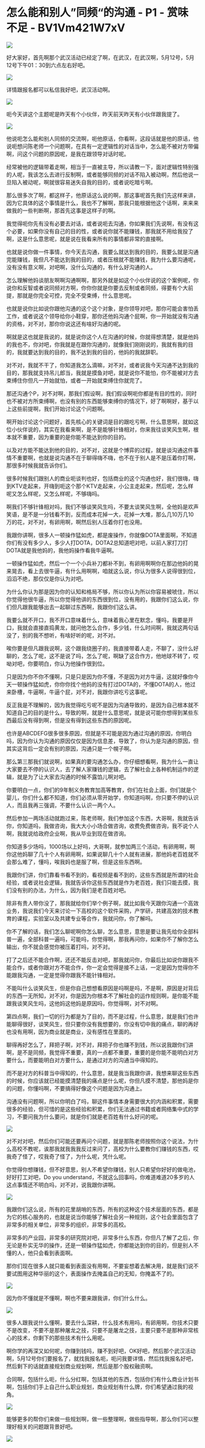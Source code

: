 # 怎么能和别人”同频“的沟通 - P1 - 赏味不足 - BV1Vm421W7xV

![](img/47d88ad35c4920de55de2b5b1dcef8ac_0.png)

好大家好，首先啊那个武汉活动已经定了啊，在武汉，在武汉啊，5月12号，5月12号下午01：30到六点左右好吧。



![](img/47d88ad35c4920de55de2b5b1dcef8ac_2.png)

详情跟报名都可以私信我好吧，武汉活动啊。

![](img/47d88ad35c4920de55de2b5b1dcef8ac_4.png)

呃今天讲这个主题呢是昨天有个小伙伴，昨天前天昨天有小伙伴跟我提了。

![](img/47d88ad35c4920de55de2b5b1dcef8ac_6.png)

他说呃怎么能和别人同频的交流啊，呃他原话，你看啊，这段话就是他的原话，他说呃想问陈老师一个问题啊，在具有一定逻辑性的对话当中，怎么能不被对方带偏啊，问这个问题的原因呢，是我在跟领导对话时呢。

经常被他的逻辑带着走啊，相当于一直被主导，所以请教一下，面对逻辑性特别强的人呢，我该怎么去进行反制啊，或者能够同频的对话不陷入被动啊，然后他说一旦陷入被动呢，啊就很容易迷失自我的目的，或者说吃暗亏啊。

那么很多次了啊，都这样子，他原话这么说的啊，那这事呢首先我们先这样来讲，因为它具体的这个事情是什么，我也不了解啊，那我只能根据他这个话啊，来来来做我的一些判断啊，那首先这事是这样子的啊。

我觉得呃你先有没有必要去对话，或者说呃去沟通，你如果我们先说啊，有没有这个必要，如果你没有自己的目的性，或者说你就不能赚钱，那我就不用给我投了啊，这是什么意思呢，就是说在我看来所有的事情都非常的直接啊。

也就是说你做一件事情，你今天去沟通，我要么就达到我的目的，我要么就是沟通完能赚钱，我但凡不能达到我的目的，或者压根就不能赚钱，我为什么要沟通呢，没有没有意义啊，对吧啊，没什么沟通的，有什么好沟通的人。

怎么理解他妈谈朋友啊啊沟通啊啊，那另外就是如这个小伙伴说的这个案例呢，你说你和反智或者说同频对方啊，你你你就是你要去反制或者同频，得要有个大前提，那就是你完全可控，完全不受束缚，什么意思呢。

也就是说你比如说你跟他沟通的这个这个对象，是你领导对吧，那你可能会害怕丢工作，或者说这个领导给你小鞋穿，那你还他妈沟通个屁啊，你一开始就没有沟通的资格，对不对，那你你说这还有啥好沟通的呢。

啊就是这也就是我说的，就是说你这个人在沟通的时候，你就得想清楚，就是他妈的我也不，你对吧，你我就是在跟你沟通的，就像我们刚刚说的，我就有我的目的，我就要达到我的目的，我不达到我的目的，他妈的我就辞职。

对不对，我就不干了，你知道我怎么滴嘛，对不对，或者说我今天沟通不达到我的目的，那我就支持吊儿郎当，我就是摸鱼对吧，就是说你不能怕，你不能被对方去束缚住你但凡一开始就怕，或者一开始就束缚住你就完了。

那还沟通个P，对不对啊，那我们假设啊，我们假设啊呃你都是有目的性的，同时也不被对方所束缚啊，也没有别的东西能够束缚你的情况下，好了啊啊好，基于以上这些前提啊，我们开始讨论这个问题啊。

啊开始讨论这个问题好，首先核心的关键词是目的跟吃亏啊，什么意思啊，就如这位小伙伴说的，其实在我看来啊，是不是能够针锋相对，你来我往谈笑风生啊，根本就不重要，因为重要的是你能不能达到你的目的。

以及对方能不能达到他的目的，对不对，这就是个博弈的过程，就是谈沟通这件事情不重要啊，也就是说沟通不在于聊得嗨不嗨，也不在于别人是不是压着你打啊，那很多时候我就告诉你们。

很多时候我们跟别人的商业呃谈判也好，包括商业的这个沟通也好，我们很嗨，嗨到KTV走起来，开嗨到呃这个那个KTV走起来，小公主走起来，然后呢，怎么样呢又怎么样呢，又怎么样呢，不够嗨吗。

啊我们不够针锋相对吗，我们不够谈笑风生吗，不要太谈笑风生啊，全他妈是欢声笑语，是不是一分钱看不到，反而成本花掉一大，花掉一大堆，那么几10万几10万的花，对不对，有卵用啊，啊然后别人压着你打也没用。

我跟你讲啊，很多人一顿操作猛如虎，都是废操作，你就像DOTA里面啊，不知道你们有没有多少人，多少人打DOTA，DOTA2总知道吧对吧，以前人家打刀打DOTA就是我他妈的，我他妈操作看我牛逼啊。

一顿操作猛如虎，然后一个一个小兵补刀都补不到，有卵用啊啊你在那边他妈的晃来晃去，看上去很牛逼，有什么用啊啊，咱就这么说，你认为很多人说得很到位，滔滔不绝，那仅仅是你认为对吧。

为什么你认为那是因为你的认知和格局不够，所以你认为所以你容易被唬住，所以你觉得他很牛逼，所以你觉得他讲的东西很到位，没有用的，我跟你们这么说，你们但凡跟我能够出去一起聊过东西啊，我跟你们这么讲。

我要么就不开口，我不开口意味着什么，意味着我心里在默念，懂吗，我要是开口，我就会直接直捣黄龙，就问他怎么合作，多少钱，什么时间啊，我就这两句话没了，别的我不想听，有啥好听的呢，对不对。

唉你要是但凡跟我说啊，这个跟我绕圈子的，我直接带着人走，不聊了，没什么好聊的，怎么了呢，这不是说了吗，怎么了呢，啊缺了这合作方，他地球不转了，哎呦对吧，你要明白，你认为他操作很到位。

只是因为你不你不懂啊，只是只是因为你不懂，不是因为对方牛逼，这就好像你今天一顿操作猛如虎，你你你找个他妈的没有打过DOTA的，不懂DOTA的人，他过来卧槽，牛逼啊，牛逼个屁，对不对，我跟你讲吃亏这事呢。

反正我是不理解的，因为我觉得吃亏呢不是因为沟通导致的，是因为自己根本就不知道自己的目的是什么，导致的啊，就是什么意思呢，就是说可能你想得到某些东西最后没有得到啊，但是没有得到这些东西的原因呢。

也许是ABCDEFG很多很多原因，但就是不可能是因为通过沟通的原因，你明白吗，因为你认为沟通的原因仅仅是因为信息差，导致了，你认为是沟通的原因，但其实这背后一定会有别的原因，沟通只是一个幌子啊。

那么第三那我们就说啊，如果真的要沟通怎么办，你仔细想看啊，我为什么一直让大家要去不停的认识人，去了解人家赚钱的逻辑，去了解社会上各种机制运作的逻辑，就是为了让大家去沟通的时候不露馅儿啊对吧。

你要明白一点，你们的9年制义务教育加高等教育，你们在社会上面，你们就是个婴儿，你们什么都不知道，你们必须从零开始学，你知道吗啊，你只要不停的认识人，而且我再三强调，不要什么认识一两个人。

然后参加一两场活动就跑过来，陈老师啊，我们参加这个东西，大哥啊，我就告诉你，你知道吗，我做咨询，我大大小小场合做咨询，收费免费做咨询，我不说个人啊，我就说给政府企业啊，我从毕业到现在做咨询。

你知道多少场吗，1000场以上好吗，大哥啊，就参加两三个活动，有卵用啊，啊你这他妈聊了几十个人有卵用啊，如果说聊几十个人就有进展，那他妈老百姓就不会那么难了，懂吗，唉我妈也是服了啊，但是这些东西啊。

我跟你们讲，你们靠看书看不到的，看视频是看不到的，这些东西就是所谓的社会经验，或者说社会逻辑，我就告诉你这些东西就是作为老百姓，我们只能去摸，我们没有别的办法，为什么，因为我们是老百姓对吧。

除非有贵人带你没了，那我就给你们举个例子啊，就比如我今天跟你沟通一个高效业务，我说我们今天来讨论一下高校的这个软件采购，产学研，共建高效的技术教育的课程，实验室以及共建专业等合作，我就问你，你了解吗。

你不了解的话，我们怎么聊呢啊你怎么聊，怎么意思，意思是要让我先给你全部科普一遍，全部科普一遍吗，可能吗，你觉得啊，那我再问你，如果你不了解你怎么输出，你不就会感觉你被压着打吗，对不对。

打了之后还不能合作啊，还还不能反击对吧，那我就问你，你最后比如说你跟我不能合作，或者你跟对方不能合作，你一定会觉得是接不上话，一定是因为觉得你不能跟我沟通，一定是觉得你跟我不能针锋相对。

不能叫什么谈笑风生，但是你自己想想看原因是吗啊是吗，不是啊，原因是对背后的东西一无所知，对不对，你是因为你根本不了解社会的运作规则啊，是你能不能跟我谈笑风生吗，这他妈这他妈是原因吗，你觉得啊，对不对啊。

第四点啊，我们一切的行为都是为了目的，而不是过程，什么意思，就是我们也许能聊得很好，谈笑风生，但只要你没有我想要的，你没有切中我的痛点，聊的再好也没有用啊，因为商业就是商业，没有感性在里面的。

聊得再好怎么了，拜把子啊，对不对，拜把子你也赚不到钱，所以说我跟你们讲啊，是不是同频，我觉得不重要，真的一点都不重要，重要的是你能不能明白对方要什么，而要能明白对方要什么，是通过对方的沟通当中得知的。

而不是对方的科普当中得知的，什么意思，就是我当我跟你讲，我想来聊这些东西的时候，你应该就已经能摸清楚我的痛点是什么呢，你但凡摸不清楚，那他妈是你的问题，你懂吗啊，不要搞得好像这个问题是因为沟通上。

沟通没有问题啊，所以你明白了吗，聊这件事情本身需要很大的内涵和积累，需要很多的经验，但可惜的是这些经验和积累，你们无法通过书籍或者网络集中式的学习，不要问我为什么要问，就是你们就是老百姓有什么好问的呢。



![](img/47d88ad35c4920de55de2b5b1dcef8ac_8.png)

对不对对吧，然后你们可能还要再问个问题，就是那陈老师按照你这个说法，为什么高校不教呢，诶那我就我我我反过来问了，高校为什么要教你们赚钱的东西，哎我奇了怪了，哎我奇了怪了，为什么呢，凭什么呢。

你觉得你想赚钱，但不好意思，别人不希望你赚钱，别人只希望你好好的做电池，好好打工对吧，Do you understand，不就这么回事吗，你难道难道20多岁的人这点事情还不明白吗，对不对，说我跟你讲啊。



![](img/47d88ad35c4920de55de2b5b1dcef8ac_10.png)

我跟你们这么说，所有的花里胡哨的东西，所有的这种这个技术层面的东西，都是为它的核心服务的，也就是说当你能够了解社会另一种规则，这个社会里面包含了非常多的相关单位，非常多的组织，非常多的高校。

非常多的产业园，非常多的研究院对吧，非常多什么东西，你但凡了解了之后，你无论是朴实无华的操作，还是一顿操作猛如虎，你都能达到你的目的，但是别人不懂的人，他只会看到表面啊。

那你们现在很多人就只能看到表面没有用啊，不要妄想着去解决用，就是我们说不要试图用这种华丽的这个，表面操作去掩盖自己的无知，你掩盖不了的。



![](img/47d88ad35c4920de55de2b5b1dcef8ac_12.png)

因为你不懂就是不懂啊，啊也不要来跟我讲，你们什么什么。

![](img/47d88ad35c4920de55de2b5b1dcef8ac_14.png)

很多人跟我说什么懂啊，要去什么深耕，什么技术有用吗，有卵用啊，你技术只要不是改变，不要不是那种屠龙之技，只要不是屠龙之技，主要只要不是那种非常核心的技术，你剩下的那些技术有什么用呢。

啊你学的再深又如何呢，你赚到钱吗，赚不到好吧，OK好吧，然后那个武汉活动啊，5月12号你们要报名了，就找我报名呃，呃问我要详情，然后找我报名好吧，然后剩下的话就直接规划商业规划啊，然后是那个股权融资啊。

合同啊，包括什么呃，什么分红啊，包括其他的东西，包括你们有什么商业计划书啊，包括你们手上自己什么职业规划，商业规划有什么牌，你们希望通过我的视角。



![](img/47d88ad35c4920de55de2b5b1dcef8ac_16.png)

能够更多的帮你们来做一些规划啊，做一些整理啊，做些指导啊，那么你们可以整理好相关的问题跟背景好吧。

![](img/47d88ad35c4920de55de2b5b1dcef8ac_18.png)